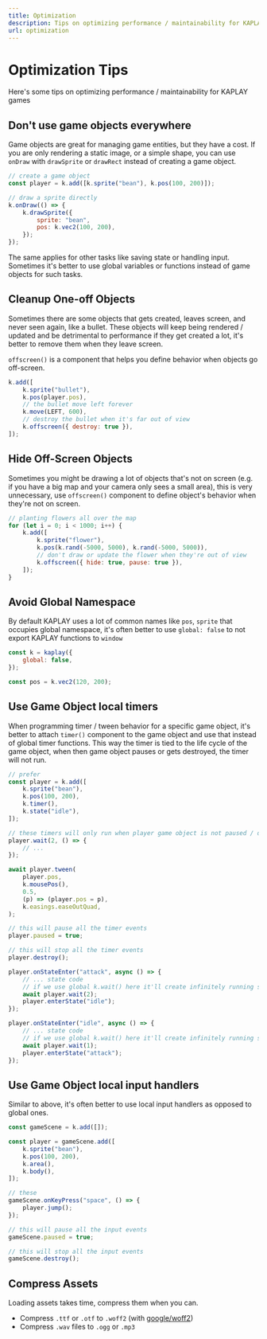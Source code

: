 ```yaml
---
title: Optimization
description: Tips on optimizing performance / maintainability for KAPLAY games.
url: optimization
---
```


# Optimization Tips

Here's some tips on optimizing performance / maintainability for KAPLAY games

## Don't use game objects everywhere

Game objects are great for managing game entities, but they have a cost. If you
are only rendering a static image, or a simple shape, you can use `onDraw` with
`drawSprite` or `drawRect` instead of creating a game object.

```js
// create a game object
const player = k.add([k.sprite("bean"), k.pos(100, 200)]);

// draw a sprite directly
k.onDraw(() => {
    k.drawSprite({
        sprite: "bean",
        pos: k.vec2(100, 200),
    });
});
```

The same applies for other tasks like saving state or handling input. Sometimes
it's better to use global variables or functions instead of game objects for
such tasks.

## Cleanup One-off Objects

Sometimes there are some objects that gets created, leaves screen, and never
seen again, like a bullet. These objects will keep being rendered / updated and
be detrimental to performance if they get created a lot, it's better to remove
them when they leave screen.

`offscreen()` is a component that helps you define behavior when objects go
off-screen.

```js
k.add([
    k.sprite("bullet"),
    k.pos(player.pos),
    // the bullet move left forever
    k.move(LEFT, 600),
    // destroy the bullet when it's far out of view
    k.offscreen({ destroy: true }),
]);
```

## Hide Off-Screen Objects

Sometimes you might be drawing a lot of objects that's not on screen (e.g. if
you have a big map and your camera only sees a small area), this is very
unnecessary, use `offscreen()` component to define object's behavior when
they're not on screen.

```js
// planting flowers all over the map
for (let i = 0; i < 1000; i++) {
    k.add([
        k.sprite("flower"),
        k.pos(k.rand(-5000, 5000), k.rand(-5000, 5000)),
        // don't draw or update the flower when they're out of view
        k.offscreen({ hide: true, pause: true }),
    ]);
}
```

## Avoid Global Namespace

By default KAPLAY uses a lot of common names like `pos`, `sprite` that occupies
global namespace, it's often better to use `global: false` to not export KAPLAY
functions to `window`

```js
const k = kaplay({
    global: false,
});

const pos = k.vec2(120, 200);
```

## Use Game Object local timers

When programming timer / tween behavior for a specific game object, it's better
to attach `timer()` component to the game object and use that instead of global
timer functions. This way the timer is tied to the life cycle of the game
object, when then game object pauses or gets destroyed, the timer will not run.

```js
// prefer
const player = k.add([
    k.sprite("bean"),
    k.pos(100, 200),
    k.timer(),
    k.state("idle"),
]);

// these timers will only run when player game object is not paused / destroyed
player.wait(2, () => {
    // ...
});

await player.tween(
    player.pos,
    k.mousePos(),
    0.5,
    (p) => (player.pos = p),
    k.easings.easeOutQuad,
);

// this will pause all the timer events
player.paused = true;

// this will stop all the timer events
player.destroy();

player.onStateEnter("attack", async () => {
    // ... state code
    // if we use global k.wait() here it'll create infinitely running state transitions even when player game object doesn't exist anymore
    await player.wait(2);
    player.enterState("idle");
});

player.onStateEnter("idle", async () => {
    // ... state code
    // if we use global k.wait() here it'll create infinitely running state transitions even when player game object doesn't exist anymore
    await player.wait(1);
    player.enterState("attack");
});
```

## Use Game Object local input handlers

Similar to above, it's often better to use local input handlers as opposed to
global ones.

```js
const gameScene = k.add([]);

const player = gameScene.add([
    k.sprite("bean"),
    k.pos(100, 200),
    k.area(),
    k.body(),
]);

// these
gameScene.onKeyPress("space", () => {
    player.jump();
});

// this will pause all the input events
gameScene.paused = true;

// this will stop all the input events
gameScene.destroy();
```

## Compress Assets

Loading assets takes time, compress them when you can.

-   Compress `.ttf` or `.otf` to `.woff2` (with
    [google/woff2](https://github.com/google/woff2))
-   Compress `.wav` files to `.ogg` or `.mp3`
